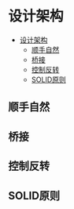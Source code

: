 # 设计架构

<!--ts-->
* [设计架构](#设计架构)
   * [顺手自然](#顺手自然)
   * [桥接](#桥接)
   * [控制反转](#控制反转)
   * [SOLID原则](#solid原则)

<!-- Created by https://github.com/ekalinin/github-markdown-toc -->
<!-- Added by: runner, at: Wed Oct 19 09:26:38 UTC 2022 -->

<!--te-->

## 顺手自然

## 桥接

## 控制反转

## SOLID原则


